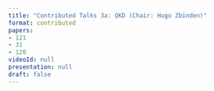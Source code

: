 ```yaml
---
title: "Contributed Talks 3a: QKD (Chair: Hugo Zbinden)"
format: contributed
papers:
- 121
- 31
- 120
videoId: null
presentation: null
draft: false
---
```

